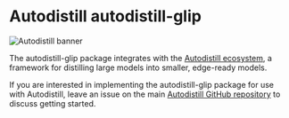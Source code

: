
# Autodistill autodistill-glip

![Autodistill banner](https://raw.githubusercontent.com/autodistill/autodistill/main/docs/assets/banner.png)

The autodistill-glip package integrates with the [Autodistill ecosystem](https://autodistill.com), a framework for distilling large models into smaller, edge-ready models.

If you are interested in implementing the autodistill-glip package for use with Autodistill, leave an issue on the main [Autodistill GitHub repository](https://github.com/autodistill/autodistill) to discuss getting started.
    